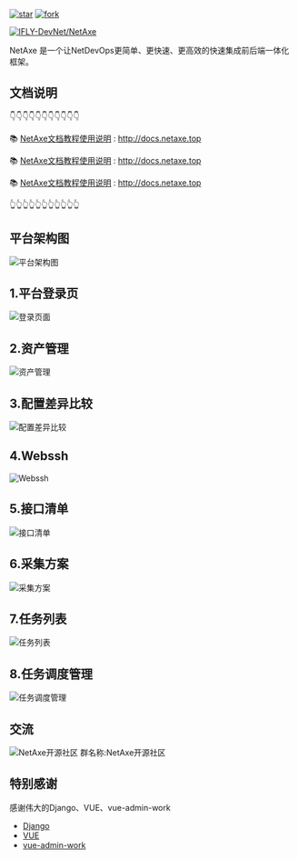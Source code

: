 <a href='https://gitee.com/IFLY-DevNet/net-axe/stargazers'><img src='https://gitee.com/IFLY-DevNet/net-axe/badge/star.svg?theme=dark' alt='star'></img></a>
<a href='https://gitee.com/IFLY-DevNet/net-axe/members'><img src='https://gitee.com/IFLY-DevNet/net-axe/badge/fork.svg?theme=white' alt='fork'></img></a>

[![IFLY-DevNet/NetAxe](https://gitee.com/IFLY-DevNet/net-axe/widgets/widget_card.svg?colors=2877c7,e0e0e0,bddcff,e3e9ed,666666,9b9b9b)](https://gitee.com/IFLY-DevNet/net-axe)




NetAxe 是一个让NetDevOps更简单、更快速、更高效的快速集成前后端一体化框架。
## 文档说明

👇👇👇👇👇👇👇👇👇👇👇

📚 [NetAxe文档教程使用说明](http://docs.netaxe.top) : http://docs.netaxe.top

📚 [NetAxe文档教程使用说明](http://docs.netaxe.top) : http://docs.netaxe.top

📚 [NetAxe文档教程使用说明](http://docs.netaxe.top) : http://docs.netaxe.top


👆👆👆👆👆👆👆👆👆👆👆

## 平台架构图

![平台架构图](https://cdn.staticaly.com/gh/xuehaoweng/netaxe-image@master/架构图.3vrmin46me00.webp)
##  1.平台登录页

![登录页面](https://cdn.staticaly.com/gh/xuehaoweng/netaxe-image@master/netaxe-login.78afwmigsc00.webp)

##  2.资产管理
![资产管理](https://cdn.staticaly.com/gh/xuehaoweng/netaxe-image@master/netaxe-asset.71legxrjo540.webp)

##  3.配置差异比较
![配置差异比较](https://cdn.staticaly.com/gh/xuehaoweng/netaxe-image@master/netaxe-git-diff.60gnker70dk0.webp)

##  4.Webssh
![Webssh](https://cdn.staticaly.com/gh/xuehaoweng/netaxe-image@master/netaxe-webssh.3rs5vtioxe80.webp)

##  5.接口清单

![接口清单](https://cdn.staticaly.com/gh/xuehaoweng/netaxe-image@master/netaxe-interface.5pje0o1za4w0.webp)

##  6.采集方案
![采集方案](https://cdn.staticaly.com/gh/xuehaoweng/netaxe-image@master/netzxe-collect.4yf0qcxemhk0.webp)

##  7.任务列表
![任务列表](https://cdn.staticaly.com/gh/xuehaoweng/netaxe-image@master/netaxe-task.58uns0zatss0.webp)

##  8.任务调度管理
![任务调度管理](https://cdn.staticaly.com/gh/xuehaoweng/netaxe-image@master/netaxe-dispatch.3x68huinuzi0.webp)



## 交流
![NetAxe开源社区](https://cdn.staticaly.com/gh/xuehaoweng/netaxe-image@master/微信图片_20230106172200.240x6tqonx9c.webp)
群名称:NetAxe开源社区

## 特别感谢
感谢伟大的Django、VUE、vue-admin-work
- [Django](https://github.com/django/django)
- [VUE](https://github.com/vuejs/vue)
- [vue-admin-work](https://github.com/qingqingxuan/vue-admin-work)